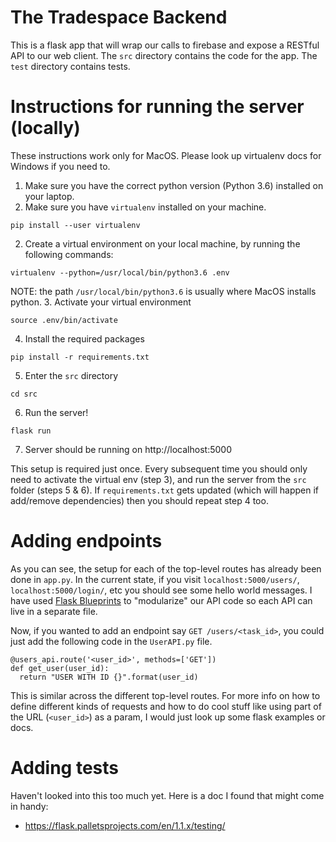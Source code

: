 # The Tradespace Backend

This is a flask app that will wrap our calls to firebase and expose a RESTful API to our web client.
The `src` directory contains the code for the app. The `test` directory contains tests.

# Instructions for running the server (locally)
These instructions work only for MacOS. Please look up virtualenv docs for Windows if you need to.
1. Make sure you have the correct python version (Python 3.6) installed on your laptop.
2. Make sure you have `virtualenv` installed on your machine.
  ```
  pip install --user virtualenv
  ```
2. Create a virtual environment on your local machine, by running the following commands:
  ```
  virtualenv --python=/usr/local/bin/python3.6 .env
  ```
  NOTE: the path `/usr/local/bin/python3.6` is usually where MacOS installs python.
3. Activate your virtual environment
  ```
  source .env/bin/activate
  ```
4. Install the required packages
  ```
  pip install -r requirements.txt
  ```
5. Enter the `src` directory
  ```
  cd src
  ```
6. Run the server!
  ```
  flask run
  ```
7. Server should be running on http://localhost:5000

This setup is required just once. Every subsequent time you should only need to activate the virtual env (step 3), and run the server from the `src` folder (steps 5 & 6). If `requirements.txt` gets updated (which will happen if add/remove dependencies) then you should repeat step 4 too.

# Adding endpoints
As you can see, the setup for each of the top-level routes has already been done in `app.py`. In the current state, if you visit `localhost:5000/users/`, `localhost:5000/login/`, etc you should see some hello world messages. I have used [Flask Blueprints](https://stackoverflow.com/questions/15231359/split-python-flask-app-into-multiple-files) to "modularize" our API code so each API can live in a separate file.

Now, if you wanted to add an endpoint say `GET /users/<task_id>`, you could just add the following code in the `UserAPI.py` file.
```
@users_api.route('<user_id>', methods=['GET'])
def get_user(user_id):
  return "USER WITH ID {}".format(user_id)
```

This is similar across the different top-level routes. For more info on how to define different kinds of requests and how to do cool stuff like using part of the URL (`<user_id>`) as a param, I would just look up some flask examples or docs.

# Adding tests
Haven't looked into this too much yet. Here is a doc I found that might come in handy:
* https://flask.palletsprojects.com/en/1.1.x/testing/

